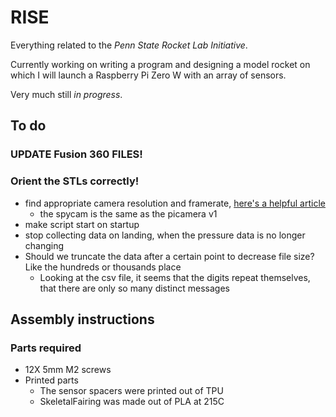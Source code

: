 # RISE

Everything related to the *Penn State Rocket Lab Initiative*.

Currently working on writing a program and designing a model rocket on which I will launch a Raspberry Pi Zero W with an array of sensors.

Very much still *in progress*.


## To do

### UPDATE Fusion 360 FILES!
### Orient the STLs correctly!

- find appropriate camera resolution and framerate, [here's a helpful article](https://picamera.readthedocs.io/en/release-1.10/fov.html)
  - the spycam is the same as the picamera v1
- make script start on startup
- stop collecting data on landing, when the pressure data is no longer changing
- Should we truncate the data after a certain point to decrease file size? Like the hundreds or thousands place
  - Looking at the csv file, it seems that the digits repeat themselves, that there are only so many distinct messages

## Assembly instructions

### Parts required

- 12X 5mm M2 screws
- Printed parts
  - The sensor spacers were printed out of TPU
  - SkeletalFairing was made out of PLA at 215C
